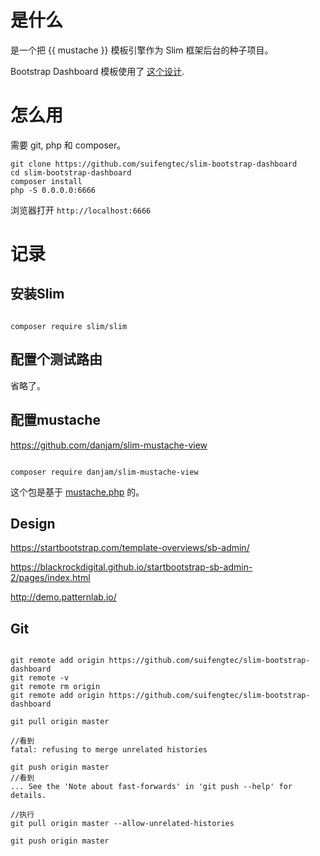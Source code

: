 # 是什么
是一个把 {{ mustache }} 模板引擎作为 Slim 框架后台的种子项目。

Bootstrap Dashboard 模板使用了 [这个设计](https://startbootstrap.com/template-overviews/sb-admin/).

# 怎么用

需要 git,  php 和 composer。

```
git clone https://github.com/suifengtec/slim-bootstrap-dashboard
cd slim-bootstrap-dashboard
composer install
php -S 0.0.0.0:6666
```

浏览器打开 `http://localhost:6666`

# 记录


## 安装Slim
```

composer require slim/slim

```

## 配置个测试路由
省略了。
## 配置mustache
https://github.com/danjam/slim-mustache-view

```

composer require danjam/slim-mustache-view

```

这个包是基于 [mustache.php](https://github.com/bobthecow/mustache.php) 的。

## Design

https://startbootstrap.com/template-overviews/sb-admin/

https://blackrockdigital.github.io/startbootstrap-sb-admin-2/pages/index.html

http://demo.patternlab.io/

## Git
```

git remote add origin https://github.com/suifengtec/slim-bootstrap-dashboard
git remote -v
git remote rm origin
git remote add origin https://github.com/suifengtec/slim-bootstrap-dashboard

git pull origin master

//看到
fatal: refusing to merge unrelated histories

git push origin master
//看到
... See the 'Note about fast-forwards' in 'git push --help' for details.

//执行
git pull origin master --allow-unrelated-histories

git push origin master
```
